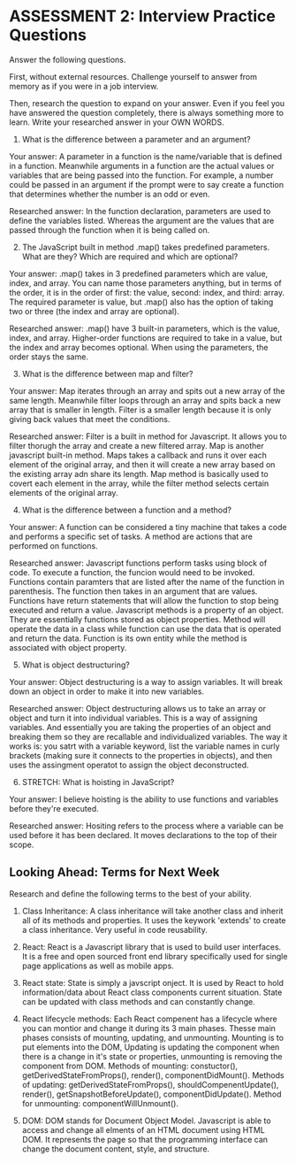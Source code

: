 # ASSESSMENT 2: Interview Practice Questions

Answer the following questions.

First, without external resources. Challenge yourself to answer from memory as if you were in a job interview.

Then, research the question to expand on your answer. Even if you feel you have answered the question completely, there is always something more to learn. Write your researched answer in your OWN WORDS.

1. What is the difference between a parameter and an argument?

  Your answer: A parameter in a function is the name/variable that is defined in a function. Meanwhile arguments in a function are the actual values or variables that are being passed into the function. For example, a number could be passed in an argument if the prompt were to say create a function that determines whether the number is an odd or even. 

  Researched answer: In the function declaration, parameters are used to define the variables listed. Whereas the argument are the values that are passed through the function when it is being called on. 



2. The JavaScript built in method .map() takes predefined parameters. What are they? Which are required and which are optional?

  Your answer: .map() takes in 3 predefined parameters which are value, index, and array. You can name those parameters anything, but in terms of the order, it is in the order of first: the value, second: index, and third: array. The required parameter is value, but .map() also has the option of taking two or three (the index and array are optional).

  Researched answer: .map() have 3 built-in parameters, which is the value, index, and array. Higher-order functions are required to take in a value, but the index and array becomes optional. When using the parameters, the order stays the same. 



3. What is the difference between map and filter?

  Your answer: Map iterates through an array and spits out a new array of the same length. Meanwhile filter loops through an array and spits back a new array that is smaller in length. Filter is a smaller length because it is only giving back values that meet the conditions. 

  Researched answer: Filter is a built in method for Javascript. It allows you to filter thorugh the array and create a new filtered array. Map is another javascript built-in method. Maps takes a callback and runs it over each element of the original array, and then it will create a new array based on the existing array adn share its length. Map method is basically used to covert each element in the array, while the filter method selects certain elements of the original array.



4. What is the difference between a function and a method?

  Your answer: A function can be considered a tiny machine that takes a code and performs a specific set of tasks. A method are actions that are performed on functions. 

  Researched answer: Javascript functions perform tasks using block of code. To execute a function, the funcion would need to be invoked. Functions contain paramters that are listed after the name of the function in parenthesis. The function then takes in an argument that are values. Functions have return statements that will allow the function to stop being executed and return a value. Javascript methods is a property of an object. They are essentially functions stored as object properties. Method will operate the data in a class while function can use the data that is operated and return the data. Function is its own entity while the method is associated with object property. 



5. What is object destructuring?

  Your answer: Object destructuring is a way to assign variables. It will break down an object in order to make it into new variables. 

  Researched answer: Object destructuring allows us to take an array or object and turn it into individual variables. This is a way of assigning variables. And essentially you are taking the properties of an object and breaking them so they are recallable and individualized variables. The way it works is: you satrt with a variable keyword, list the variable names in curly brackets (making sure it connects to the properties in objects), and then uses the assingment operatot to assign the object deconstructed. 



6. STRETCH: What is hoisting in JavaScript?

  Your answer: I believe hoisting is the ability to use functions and variables before they're executed. 

  Researched answer: Hositing refers to the process where a variable can be used before it has been declared. It moves declarations to the top of their scope.  



## Looking Ahead: Terms for Next Week

Research and define the following terms to the best of your ability.

1. Class Inheritance: A class inheritance will take another class and inherit all of its methods and properties. It uses the keywork 'extends' to create a class inheritance. Very useful in code reusability.

2. React: React is a Javascript library that is used to build user interfaces. It is a free and open sourced front end library specifically used for single page applications as well as mobile apps.

3. React state: State is simply a javscript onject. It is used by React to hold information/data about React class components current situation. State can be updated with class methods and can constantly change. 

4. React lifecycle methods: Each React compenent has a lifecycle where you can montior and change it during its 3 main phases. Thesse main phases consists of mounting, updating, and unmounting. Mounting is to put elements into the DOM, Updating is updating the component when there is a change in it's state or properties, unmounting is removing the component from DOM. Methods of mounting: constuctor(), getDerivedStateFromProps(), render(), componentDidMount(). Methods of updating: getDerivedStateFromProps(), shouldCompenentUpdate(), render(), getSnapshotBeforeUpdate(), componentDidUpdate(). Method for unmounting: componentWillUnmount().

5. DOM: DOM stands for Document Object Model. Javascript is able to access and change all elments of an HTML document using HTML DOM. It represents the page so that the programming interface can change the document content, style, and structure. 
